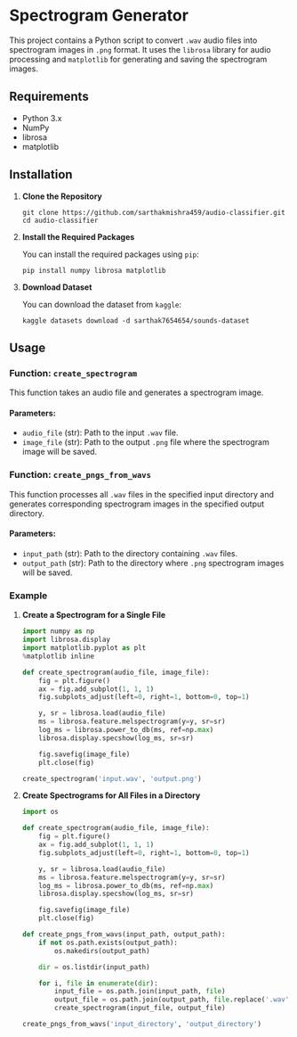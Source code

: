 
# Spectrogram Generator

This project contains a Python script to convert `.wav` audio files into spectrogram images in `.png` format. It uses the `librosa` library for audio processing and `matplotlib` for generating and saving the spectrogram images.

## Requirements

- Python 3.x
- NumPy
- librosa
- matplotlib

## Installation

1. **Clone the Repository**

   ```
   git clone https://github.com/sarthakmishra459/audio-classifier.git
   cd audio-classifier
   ```

2. **Install the Required Packages**

   You can install the required packages using `pip`:

   ```
   pip install numpy librosa matplotlib
   ```
3. **Download Dataset**

   You can download the dataset from  `kaggle`:

   ```
   kaggle datasets download -d sarthak7654654/sounds-dataset
   ```

## Usage

### Function: `create_spectrogram`

This function takes an audio file and generates a spectrogram image.

#### Parameters:

- `audio_file` (str): Path to the input `.wav` file.
- `image_file` (str): Path to the output `.png` file where the spectrogram image will be saved.

### Function: `create_pngs_from_wavs`

This function processes all `.wav` files in the specified input directory and generates corresponding spectrogram images in the specified output directory.

#### Parameters:

- `input_path` (str): Path to the directory containing `.wav` files.
- `output_path` (str): Path to the directory where `.png` spectrogram images will be saved.

### Example

1. **Create a Spectrogram for a Single File**

   ```python
   import numpy as np
   import librosa.display
   import matplotlib.pyplot as plt
   %matplotlib inline

   def create_spectrogram(audio_file, image_file):
       fig = plt.figure()
       ax = fig.add_subplot(1, 1, 1)
       fig.subplots_adjust(left=0, right=1, bottom=0, top=1)

       y, sr = librosa.load(audio_file)
       ms = librosa.feature.melspectrogram(y=y, sr=sr)
       log_ms = librosa.power_to_db(ms, ref=np.max)
       librosa.display.specshow(log_ms, sr=sr)

       fig.savefig(image_file)
       plt.close(fig)

   create_spectrogram('input.wav', 'output.png')
   ```

2. **Create Spectrograms for All Files in a Directory**

   ```python
   import os

   def create_spectrogram(audio_file, image_file):
       fig = plt.figure()
       ax = fig.add_subplot(1, 1, 1)
       fig.subplots_adjust(left=0, right=1, bottom=0, top=1)

       y, sr = librosa.load(audio_file)
       ms = librosa.feature.melspectrogram(y=y, sr=sr)
       log_ms = librosa.power_to_db(ms, ref=np.max)
       librosa.display.specshow(log_ms, sr=sr)

       fig.savefig(image_file)
       plt.close(fig)

   def create_pngs_from_wavs(input_path, output_path):
       if not os.path.exists(output_path):
           os.makedirs(output_path)

       dir = os.listdir(input_path)

       for i, file in enumerate(dir):
           input_file = os.path.join(input_path, file)
           output_file = os.path.join(output_path, file.replace('.wav', '.png'))
           create_spectrogram(input_file, output_file)

   create_pngs_from_wavs('input_directory', 'output_directory')
   ```
